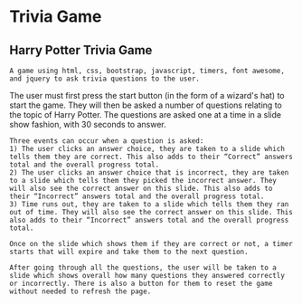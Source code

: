 # Trivia Game
## Harry Potter Trivia Game
 	A game using html, css, bootstrap, javascript, timers, font awesome, and jquery to ask trivia questions to the user. 
  
  The user must first press the start button (in the form of a wizard's hat) to start the game. They will then be asked a number of questions relating to the topic of Harry Potter. The questions are asked one at a time in a slide show fashion, with 30 seconds to answer. 
    
    Three events can occur when a question is asked:
    1) The user clicks an answer choice, they are taken to a slide which tells them they are correct. This also adds to their “Correct” answers total and the overall progress total.  
    2) The user clicks an answer choice that is incorrect, they are taken to a slide which tells them they picked the incorrect answer. They will also see the correct answer on this slide. This also adds to their “Incorrect” answers total and the overall progress total. 
    3) Time runs out, they are taken to a slide which tells them they ran out of time. They will also see the correct answer on this slide. This also adds to their “Incorrect” answers total and the overall progress total. 

    Once on the slide which shows them if they are correct or not, a timer starts that will expire and take them to the next question. 

    After going through all the questions, the user will be taken to a slide which shows overall how many questions they answered correctly or incorrectly. There is also a button for them to reset the game without needed to refresh the page. 
        
      
    
